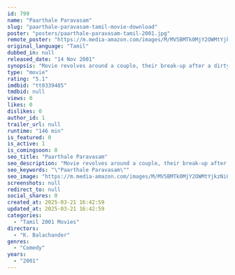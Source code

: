 ```yaml
---
id: 799
name: "Paarthale Paravasam"
slug: "paarthale-paravasam-tamil-movie-download"
poster: "posters/paarthale-paravasam-tamil-2001.jpg"
remote_poster: "https://m.media-amazon.com/images/M/MV5BMTk0MjY2OWMtYjkzNi00M2U0LWJkMTMtOGYwYmZkM2U5NzRlXkEyXkFqcGc@._V1_SX300.jpg"
original_language: "Tamil"
dubbed_in: null
released_date: "14 Nov 2001"
synopsis: "Movie revolves around a couple, their break-up after a dirty secret of one of them uncovers and its aftermath."
type: "movie"
rating: "5.1"
imdbid: "tt0339485"
tmdbid: null
views: 0
likes: 0
dislikes: 0
author_id: 1
trailer_url: null
runtime: "146 min"
is_featured: 0
is_active: 1
is_comingsoon: 0
seo_title: "Paarthale Paravasam"
seo_description: "Movie revolves around a couple, their break-up after a dirty secret of one of them uncovers and its aftermath."
seo_keywords: "\"Paarthale Paravasam\""
seo_image: "https://m.media-amazon.com/images/M/MV5BMTk0MjY2OWMtYjkzNi00M2U0LWJkMTMtOGYwYmZkM2U5NzRlXkEyXkFqcGc@._V1_SX300.jpg"
screenshots: null
redirect_to: null
social_shares: 0
created_at: 2025-03-21 16:42:59
updated_at: 2025-03-21 16:42:59
categories:
  - "Tamil 2001 Movies"
directors:
  - "K. Balachander"
genres:
  - "Comedy"
years:
  - "2001"
---
```

